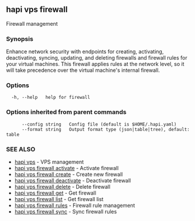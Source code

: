 ## hapi vps firewall

Firewall management

### Synopsis

Enhance network security with endpoints for creating, activating, deactivating, syncing, updating, and deleting firewalls and firewall rules for your virtual machines. 
This firewall applies rules at the network level, so it will take precedence over the virtual machine's internal firewall.

### Options

```
  -h, --help   help for firewall
```

### Options inherited from parent commands

```
      --config string   Config file (default is $HOME/.hapi.yaml)
      --format string   Output format type (json|table|tree), default: table
```

### SEE ALSO

* [hapi vps](hapi_vps.md)	 - VPS management
* [hapi vps firewall activate](hapi_vps_firewall_activate.md)	 - Activate firewall
* [hapi vps firewall create](hapi_vps_firewall_create.md)	 - Create new firewall
* [hapi vps firewall deactivate](hapi_vps_firewall_deactivate.md)	 - Deactivate firewall
* [hapi vps firewall delete](hapi_vps_firewall_delete.md)	 - Delete firewall
* [hapi vps firewall get](hapi_vps_firewall_get.md)	 - Get firewall
* [hapi vps firewall list](hapi_vps_firewall_list.md)	 - Get firewall list
* [hapi vps firewall rules](hapi_vps_firewall_rules.md)	 - Firewall rule management
* [hapi vps firewall sync](hapi_vps_firewall_sync.md)	 - Sync firewall rules

